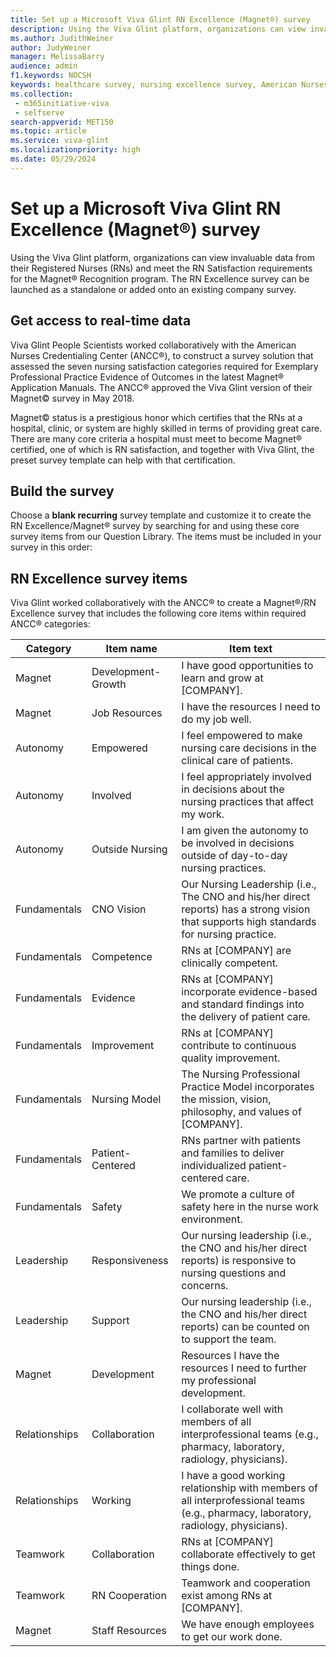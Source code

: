```yaml
---
title: Set up a Microsoft Viva Glint RN Excellence (Magnet®️) survey
description: Using the Viva Glint platform, organizations can view invaluable data from their RNs and identify risks and opportunities in real-time.
ms.author: JudithWeiner
author: JudyWeiner
manager: MelissaBarry
audience: admin
f1.keywords: NOCSH
keywords: healthcare survey, nursing excellence survey, American Nurses Credentialing Center, Magnet
ms.collection: 
 - m365initiative-viva
 - selfserve
search-appverid: MET150
ms.topic: article
ms.service: viva-glint
ms.localizationpriority: high
ms.date: 05/29/2024
---
```


# Set up a Microsoft Viva Glint RN Excellence (Magnet®️) survey

Using the Viva Glint platform, organizations can view invaluable data from their Registered Nurses (RNs) and meet the RN Satisfaction requirements for the Magnet® Recognition program. The RN Excellence survey can be launched as a standalone or added onto an existing company survey.

## Get access to real-time data

Viva Glint People Scientists worked collaboratively with the American Nurses Credentialing Center (ANCC®️), to construct a survey solution that assessed the seven nursing satisfaction categories required for Exemplary Professional Practice Evidence of Outcomes in the latest Magnet® Application Manuals. The ANCC®️ approved the Viva Glint version of their Magnet©️ survey in May 2018. 

Magnet©️ status is a prestigious honor which certifies that the RNs at a hospital, clinic, or system are highly skilled in terms of providing great care. There are many core criteria a hospital must meet to become Magnet®️ certified, one of which is RN satisfaction, and together with Viva Glint, the preset survey template can help with that certification.

## Build the survey 

Choose a **blank recurring** survey template and customize it to create the RN Excellence/Magnet®️ survey by searching for and using these core survey items from our Question Library. The items must be included in your survey in this order:

## RN Excellence survey items
Viva Glint worked collaboratively with the ANCC®️ to create a Magnet®️/RN Excellence survey that includes the following core items within required ANCC®️ categories:

|Category|Item name|Item text|
|-----------|----------|------------|
|Magnet|Development-Growth|	I have good opportunities to learn and grow at [COMPANY].|
|Magnet| Job Resources|I have the resources I need to do my job well.|
|Autonomy| Empowered|	I feel empowered to make nursing care decisions in the clinical care of patients.|
|Autonomy|Involved|	I feel appropriately involved in decisions about the nursing practices that affect my work.|
|Autonomy|Outside Nursing	|I am given the autonomy to be involved in decisions outside of day-to-day nursing practices.|
|Fundamentals|CNO Vision|Our Nursing Leadership (i.e., The CNO and his/her direct reports) has a strong vision that supports high standards for nursing practice.|
|Fundamentals|Competence|	RNs at [COMPANY] are clinically competent.|
|Fundamentals| Evidence	|RNs at [COMPANY] incorporate evidence-based and standard findings into the delivery of patient care.|
|Fundamentals|Improvement|	RNs at [COMPANY] contribute to continuous quality improvement.|
|Fundamentals|Nursing Model|The Nursing Professional Practice Model incorporates the mission, vision, philosophy, and values of [COMPANY].|
|Fundamentals|Patient-Centered|	RNs partner with patients and families to deliver individualized patient-centered care.|
|Fundamentals|Safety|	We promote a culture of safety here in the nurse work environment.|
|Leadership| Responsiveness|	Our nursing leadership (i.e., the CNO and his/her direct reports) is responsive to nursing questions and concerns.|
|Leadership| Support|	Our nursing leadership (i.e., the CNO and his/her direct reports) can be counted on to support the team.|
|Magnet| Development| Resources	I have the resources I need to further my professional development.|
|Relationships| Collaboration|	I collaborate well with members of all interprofessional teams (e.g., pharmacy, laboratory, radiology, physicians).|
|Relationships| Working|	I have a good working relationship with members of all interprofessional teams (e.g., pharmacy, laboratory, radiology, physicians).|
|Teamwork|Collaboration|	RNs at [COMPANY] collaborate effectively to get things done.|
|Teamwork| RN Cooperation|	Teamwork and cooperation exist among RNs at [COMPANY].| 
|Magnet|Staff Resources|	We have enough employees to get our work done.|
